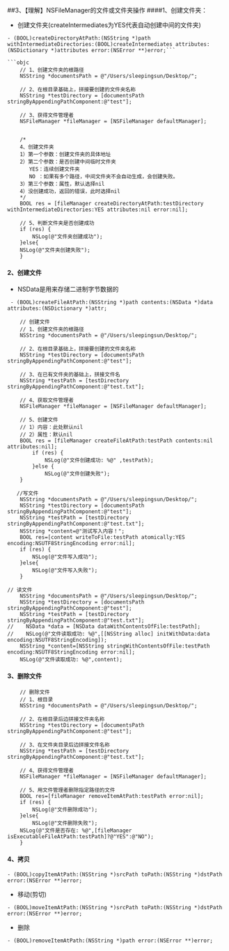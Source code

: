 ##3、【理解】NSFileManager的文件或文件夹操作
####1、创建文件夹：
 * 创建文件夹(createIntermediates为YES代表自动创建中间的文件夹)

```objc
- (BOOL)createDirectoryAtPath:(NSString *)path withIntermediateDirectories:(BOOL)createIntermediates attributes:(NSDictionary *)attributes error:(NSError **)error;```

```objc
    // 1、创建文件夹的根路径
    NSString *documentsPath = @"/Users/sleepingsun/Desktop/";

    // 2、在根目录基础上，拼接要创建的文件夹名称
    NSString *testDirectory = [documentsPath stringByAppendingPathComponent:@"test"];

    // 3、获得文件管理者
    NSFileManager *fileManager = [NSFileManager defaultManager];


    /*
    4、创建文件夹
    1）第一个参数：创建文件夹的具体地址
    2）第二个参数：是否创建中间临时文件夹
       YES：连续创建文件夹
       NO ：如果有多个路径，中间文件夹不会自动生成，会创建失败。
    3）第三个参数：属性，默认选择nil
    4）没创建成功，返回的错误，此时选择nil
    */
    BOOL res = [fileManager createDirectoryAtPath:testDirectory withIntermediateDirectories:YES attributes:nil error:nil];

    // 5、判断文件夹是否创建成功
    if (res) {
        NSLog(@"文件夹创建成功");
    }else{
    NSLog(@"文件夹创建失败");
    }
```
#### 2、创建文件
 * NSData是用来存储二进制字节数据的

```objc
 - (BOOL)createFileAtPath:(NSString *)path contents:(NSData *)data attributes:(NSDictionary *)attr;
```



```objc
    // 创建文件
    // 1、创建文件夹的根路径
    NSString *documentsPath = @"/Users/sleepingsun/Desktop/";

    // 2、在根目录基础上，拼接要创建的文件夹名称
    NSString *testDirectory = [documentsPath stringByAppendingPathComponent:@"test"];

    // 3、在已有文件夹的基础上，拼接文件名
    NSString *testPath = [testDirectory stringByAppendingPathComponent:@"test.txt"];

    // 4、获取文件管理者
    NSFileManager *fileManager = [NSFileManager defaultManager];

    // 5、创建文件
    // 1）内容：此处默认nil
    // 2）属性：默认nil
    BOOL res = [fileManager createFileAtPath:testPath contents:nil attributes:nil];
        if (res) {
            NSLog(@"文件创建成功: %@" ,testPath);
        }else {
            NSLog(@"文件创建失败");
    }

   //写文件
    NSString *documentsPath = @"/Users/sleepingsun/Desktop/";
    NSString *testDirectory = [documentsPath stringByAppendingPathComponent:@"test"];
    NSString *testPath = [testDirectory stringByAppendingPathComponent:@"test.txt"];
    NSString *content=@"测试写入内容！";
    BOOL res=[content writeToFile:testPath atomically:YES encoding:NSUTF8StringEncoding error:nil];
    if (res) {
        NSLog(@"文件写入成功");
    }else{
        NSLog(@"文件写入失败");
    }

// 读文件
    NSString *documentsPath = @"/Users/sleepingsun/Desktop/";
    NSString *testDirectory = [documentsPath stringByAppendingPathComponent:@"test"];
    NSString *testPath = [testDirectory stringByAppendingPathComponent:@"test.txt"];
//    NSData *data = [NSData dataWithContentsOfFile:testPath];
//    NSLog(@"文件读取成功: %@",[[NSString alloc] initWithData:data encoding:NSUTF8StringEncoding]);
    NSString *content=[NSString stringWithContentsOfFile:testPath encoding:NSUTF8StringEncoding error:nil];
    NSLog(@"文件读取成功: %@",content);

```
#### 3、删除文件

```objc
    // 删除文件
    // 1、根目录
    NSString *documentsPath = @"/Users/sleepingsun/Desktop/";

    // 2、在根目录后边拼接文件夹名称
    NSString *testDirectory = [documentsPath stringByAppendingPathComponent:@"test"];

    // 3、在文件夹目录后边拼接文件名称
    NSString *testPath = [testDirectory stringByAppendingPathComponent:@"test.txt"];

    // 4、获得文件管理者
    NSFileManager *fileManager = [NSFileManager defaultManager];

    // 5、用文件管理者删除指定路径的文件
    BOOL res=[fileManager removeItemAtPath:testPath error:nil];
    if (res) {
        NSLog(@"文件删除成功");
    }else{
        NSLog(@"文件删除失败");
    NSLog(@"文件是否存在: %@",[fileManager isExecutableFileAtPath:testPath]?@"YES":@"NO");
    }
```
#### 4、拷贝

```objc
- (BOOL)copyItemAtPath:(NSString *)srcPath toPath:(NSString *)dstPath error:(NSError **)error;
```
* 移动(剪切)

```objc
- (BOOL)moveItemAtPath:(NSString *)srcPath toPath:(NSString *)dstPath error:(NSError **)error;
```
* 删除

```ojbc
- (BOOL)removeItemAtPath:(NSString *)path error:(NSError **)error;
```
